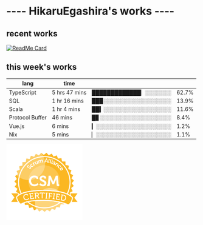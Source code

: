 # ---- HikaruEgashira's works ----

## recent works

[![ReadMe Card](https://github-readme-stats.vercel.app/api/pin/?username=twin-te&repo=twinte-front)](https://github.com/twin-te/twinte-front)

## this week's works

| lang            | time           |                       |        |
| --------------- | -------------- | --------------------- | ------ |
| TypeScript      | 5 hrs 47 mins  | █████████████▏░░░░░░░ |  62.7% |
| SQL             | 1 hr 16 mins   | ██▉░░░░░░░░░░░░░░░░░░ |  13.9% |
| Scala           | 1 hr 4 mins    | ██▍░░░░░░░░░░░░░░░░░░ |  11.6% |
| Protocol Buffer | 46 mins        | █▊░░░░░░░░░░░░░░░░░░░ |   8.4% |
| Vue.js          | 6 mins         | ▎░░░░░░░░░░░░░░░░░░░░ |   1.2% |
| Nix             | 5 mins         | ▏░░░░░░░░░░░░░░░░░░░░ |   1.1% |

<img src="./image/seal-csm.png" alt="" data-canonical-src="./image/seal-csm.png" width="200" height="200" />
